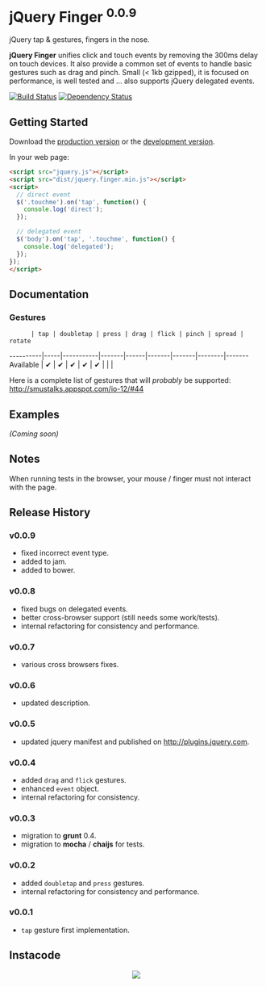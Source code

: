# jQuery Finger <sup>0.0.9</sup>

jQuery tap & gestures, fingers in the nose.

**jQuery Finger** unifies click and touch events by removing the 300ms delay on touch devices. It also provide a common
set of events to handle basic gestures such as drag and pinch.
Small (< 1kb gzipped), it is focused on performance, is well tested and ... also supports jQuery delegated events.

[![Build Status](https://travis-ci.org/ngryman/jquery.finger.png)](https://travis-ci.org/ngryman/jquery.finger)
[![Dependency Status](https://gemnasium.com/ngryman/jquery.finger.png)](https://gemnasium.com/ngryman/jquery.finger)

## Getting Started
Download the [production version][min] or the [development version][max].

[min]: https://raw.github.com/ngryman/jquery.finger/master/dist/jquery.finger.min.js
[max]: https://raw.github.com/ngryman/jquery.finger/master/dist/jquery.finger.js

In your web page:

```html
<script src="jquery.js"></script>
<script src="dist/jquery.finger.min.js"></script>
<script>
  // direct event
  $('.touchme').on('tap', function() {
    console.log('direct');
  });

  // delegated event
  $('body').on('tap', '.touchme', function() {
    console.log('delegated');
  });
});
</script>
```

## Documentation

### Gestures

          | tap | doubletap | press | drag | flick | pinch | spread | rotate
----------|-----|-----------|-------|------|-------|-------|--------|-------
Available |  ✔ |     ✔     |   ✔  |  ✔  |   ✔  |       |        |

Here is a complete list of gestures that will *probably* be supported: http://smustalks.appspot.com/io-12/#44

## Examples
_(Coming soon)_

## Notes

When running tests in the browser, your mouse / finger must not interact with the page.

## Release History

### v0.0.9
  - fixed incorrect event type.
  - added to jam.
  - added to bower.

### v0.0.8
  - fixed bugs on delegated events.
  - better cross-browser support (still needs some work/tests).
  - internal refactoring for consistency and performance.

### v0.0.7
  - various cross browsers fixes.

### v0.0.6
  - updated description.

### v0.0.5
  - updated jquery manifest and published on http://plugins.jquery.com.

### v0.0.4
  - added `drag` and `flick` gestures.
  - enhanced `event` object.
  - internal refactoring for consistency.

### v0.0.3
  - migration to **grunt** 0.4.
  - migration to **mocha** / **chaijs** for tests.

### v0.0.2
  - added `doubletap` and `press` gestures.
  - internal refactoring for consistency and performance.

### v0.0.1
  - `tap` gesture first implementation.

## Instacode

<p align="center">
  <img src="http://instacod.es/file/65854">
</p>
